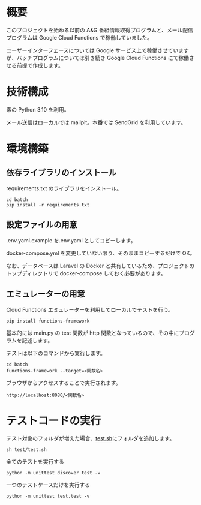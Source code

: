 # 概要

このプロジェクトを始める以前の A&G 番組情報取得プログラムと、メール配信プログラムは Google Cloud Functions で稼働していました。

ユーザーインターフェースについては Google サービス上で稼働させていますが、バッチプログラムについては引き続き Google Cloud Functions にて稼働させる前提で作成します。

# 技術構成

素の Python 3.10 を利用。

メール送信はローカルでは mailpit。本番では SendGrid を利用しています。

# 環境構築

## 依存ライブラリのインストール

requirements.txt のライブラリをインストール。

```
cd batch
pip install -r requirements.txt
```

## 設定ファイルの用意

.env.yaml.example を.env.yaml としてコピーします。

docker-compose.yml を変更していない限り、そのままコピーするだけで OK。

なお、データベースは Laravel の Docker と共有しているため、プロジェクトのトップディレクトリで docker-compose しておく必要があります。

## エミュレーターの用意

Cloud Functions エミュレーターを利用してローカルでテストを行う。

```
pip install functions-framework
```

基本的には main.py の test 関数が http 関数となっているので、その中にプログラムを記述します。

テストは以下のコマンドから実行します。

```
cd batch
functions-framework --target=<関数名>
```

ブラウザからアクセスすることで実行されます。

```
http://localhost:8080/<関数名>
```

# テストコードの実行

テスト対象のフォルダが増えた場合、[test.sh](./test.sh)にフォルダを追加します。

```
sh test/test.sh
```

全てのテストを実行する

```
python -m unittest discover test -v
```

一つのテストケースだけを実行する

```
python -m unittest test.test -v
```
